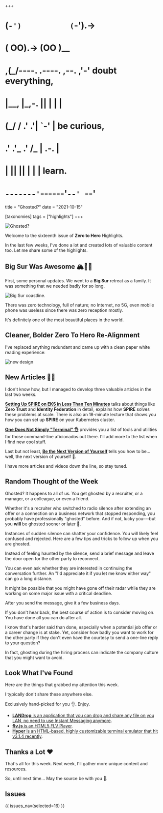 +++
#   (`-')           (`-').->
#   ( OO).->        (OO )__
# ,(_/----. .----. ,--. ,'-' doubt everything,
# |__,    |\_,-.  ||  | |  |
#  (_/   /    .' .'|  `-'  | be curious,
#  .'  .'_  .'  /_ |  .-.  |
# |       ||      ||  | |  | learn.
# `-------'`------'`--' `--'

title = "Ghosted?"
date = "2021-10-15"

[taxonomies]
tags = ["highlights"]
+++

![Ghosted?](/images/size/w1200/2024/03/vortex-1.png)

Welcome to the sixteenth issue of **Zero to Hero** Highlights.

In the last few weeks, I've done a lot and created lots of valuable content too.
Let me share some of the highlights.

## Big Sur Was Awesome 🏔🌊🌲

First, some personal updates. We went to a **Big Sur** retreat as a family. It
was something that we needed badly for so long.

![Big Sur coastline.](/images/2021/10/FBdzoRKVQAA3jbR.jpeg)

There was zero technology, full of nature; no Internet, no 5G, even mobile phone
was useless since there was zero reception mostly.

It's definitely one of the most beautiful places in the world.

## Cleaner, Bolder Zero To Hero Re-Alignment

I've replaced anything redundant and came up with a clean paper white reading
experience:

![new design](/images/2021/10/Screen-Shot-2021-10-15-at-2.15.16-PM.png)

## New Articles 👩‍🍳

I don't know how, but I managed to develop three valuable articles in the last
two weeks.

[**Setting Up SPIRE on EKS in Less Than Ten Minutes**](@/spire/spire-rocks.md) 
talks about things like **Zero Trust** and **Identity Federation** in detail, 
explains how **SPIRE** solves these problems at scale. There is also an 18-minute 
lecture that shows you how you can set up **SPIRE** on your Kubernetes cluster.

[**One Does Not Simply "Terminal" 👌**](@/roadmap/one-does-not-simply-terminal.md) 
provides you a list of tools and utilities for those command-line aficionados 
out there. I'll add more to the list when I find new cool stuff.

Last but not least, [**Be the Next Version of Yourself**](@/roadmap/roadmap.md) 
tells you how to be... well, the next version of yourself 🙂.

I have more articles and videos down the line, so stay tuned.

## Random Thought of the Week

Ghosted? It happens to all of us. You get ghosted by a recruiter, or a manager,
or a colleague, or even a friend.

Whether it's a recruiter who switched to radio silence after extending an offer
or a connection on a business network that stopped responding, you probably have
professionally "ghosted" before. And if not, lucky you---but you **will** be
ghosted sooner or later 🙂.

Instances of sudden silence can shatter your confidence. You will likely feel
confused and rejected. Here are a few tips and tricks to follow up when you are
ghosted.

Instead of feeling haunted by the silence, send a brief message and leave the
door open for the other party to reconnect.

You can even ask whether they are interested in continuing the conversation
further. An "I'd appreciate it if you let me know either way" can go a long
distance.

It might be possible that you might have gone off their radar while they are
working on some major issue with a critical deadline.

After you send the message, give it a few business days.

If you don't hear back, the best course of action is to consider moving on. You
have done all you can do after all.

I know that's harder said than done, especially when a potential job offer or a
career change is at stake. Yet, consider how badly you want to work for the
other party if they don't even have the courtesy to send a one-line reply to
your question?

In fact, ghosting during the hiring process can indicate the company culture
that you might want to avoid.

## Look What I've Found

Here are the things that grabbed my attention this week.

I typically don't share these anywhere else.

Exclusively hand-picked for you 👌. Enjoy.

* [**LANDrop** is an application that you can drop and share any file on you LAN, no need to use Instant Messaging anymore](https://landrop.app/).
* [**flv.js** is an HTML5 FLV Player](https://github.com/bilibili/flv.js).
* [**Hyper** is an HTML-based. highly customizable terminal emulator that hit v3.1.4 recently](https://hyper.is/).

## Thanks a Lot ❤️

That's all for this week. Next week, I'll gather more unique content and
resources.

So, until next time... May the source be with you 🦄.

## Issues

{{ issues_nav(selected=16) }}
